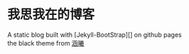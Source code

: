 # 我思我在的博客

A static blog built with [Jekyll-BootStrap][] on github pages
<br>the black theme from [涵曦][]


[涵曦]: http://www.hanxi.info/
